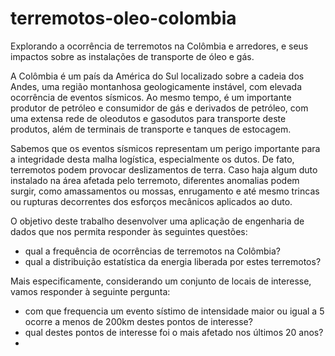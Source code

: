 # terremotos-oleo-colombia
Explorando a ocorrência de terremotos na Colômbia e arredores, e seus impactos sobre as instalações de transporte de óleo e gás.

A Colômbia é um país da América do Sul localizado sobre a cadeia dos Andes, uma região montanhosa geologicamente instável, com elevada ocorrência de eventos sísmicos. Ao mesmo tempo, é um importante produtor de petróleo e consumidor de gás e derivados de petróleo, com uma extensa rede de oleodutos e gasodutos para transporte deste produtos, além de terminais de transporte e tanques de estocagem.

Sabemos que os eventos sísmicos representam um perigo importante para a integridade desta malha logística, especialmente os dutos. De fato, terremotos podem provocar deslizamentos de terra. Caso haja algum duto instalado na área afetada pelo terremoto, diferentes anomalias podem surgir, como amassamentos ou mossas, enrugamento e até mesmo trincas ou rupturas decorrentes dos esforços mecânicos aplicados ao duto.

O objetivo deste trabalho desenvolver uma aplicação de engenharia de dados que nos permita responder às seguintes questões:
- qual a frequência de ocorrências de terremotos na Colômbia?
- qual a distribuição estatística da energia liberada por estes terremotos?

Mais especificamente, considerando um conjunto de locais de interesse, vamos responder à seguinte pergunta:
- com que frequencia um evento sístimo de intensidade maior ou igual a 5 ocorre a menos de 200km destes pontos de interesse?
- qual destes pontos de interesse foi o mais afetado nos últimos 20 anos?
- 
